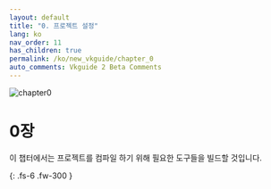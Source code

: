 ```yaml
---
layout: default
title: "0. 프로젝트 설정"
lang: ko
nav_order: 11
has_children: true
permalink: /ko/new_vkguide/chapter_0
auto_comments: Vkguide 2 Beta Comments
---
```

![chapter0]({{site.baseurl}}/diagrams/chapter0.png)


# 0장


이 챕터에서는 프로젝트를 컴파일 하기 위해 필요한 도구들을 빌드할 것입니다.

{: .fs-6 .fw-300 }

